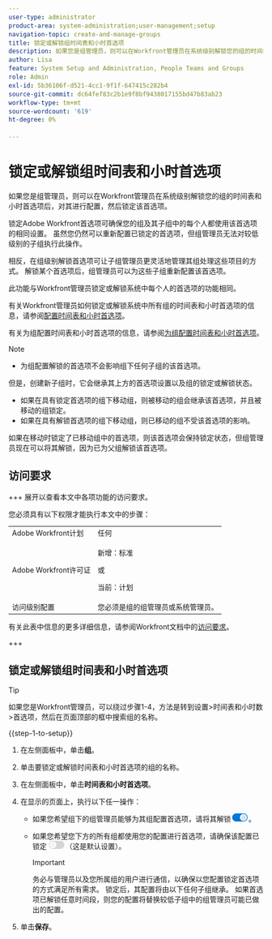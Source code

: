 ```yaml
---
user-type: administrator
product-area: system-administration;user-management;setup
navigation-topic: create-and-manage-groups
title: 锁定或解锁组时间表和小时首选项
description: 如果您是组管理员，则可以在Workfront管理员在系统级别解锁您的组的时间表和小时首选项后，对其进行配置，然后锁定该首选项。
author: Lisa
feature: System Setup and Administration, People Teams and Groups
role: Admin
exl-id: 5b36106f-d521-4cc1-9f1f-647415c282b4
source-git-commit: dc64fef83c2b1e9f8bf9438017155bd47b83ab23
workflow-type: tm+mt
source-wordcount: '619'
ht-degree: 0%

---
```


# 锁定或解锁组时间表和小时首选项

如果您是组管理员，则可以在Workfront管理员在系统级别解锁您的组的时间表和小时首选项后，对其进行配置，然后锁定该首选项。

锁定Adobe Workfront首选项可确保您的组及其子组中的每个人都使用该首选项的相同设置。 虽然您仍然可以重新配置已锁定的首选项，但组管理员无法对较低级别的子组执行此操作。

相反，在组级别解锁首选项可让子组管理员更灵活地管理其组处理这些项目的方式。 解锁某个首选项后，组管理员可以为这些子组重新配置该首选项。

此功能与Workfront管理员锁定或解锁系统中每个人的首选项的功能相同。

有关Workfront管理员如何锁定或解锁系统中所有组的时间表和小时首选项的信息，请参阅[配置时间表和小时首选项](../../../administration-and-setup/set-up-workfront/configure-timesheets-schedules/timesheet-and-hour-preferences.md)。

有关为组配置时间表和小时首选项的信息，请参阅[为组配置时间表和小时首选项](../../../administration-and-setup/manage-groups/create-and-manage-groups/configure-timesheet-hour-preferences-group.md)。

<!--
Unlike other Lock/Unlock articles that start just like this one, we need the steps here. In other areas, the lock/unlock step is part of the article about setting preferences or creating statuses.</p>
-->

>[!NOTE]
>
>* 为组配置解锁的首选项不会影响组下任何子组的该首选项。
>
>  但是，创建新子组时，它会继承其上方的首选项设置以及组的锁定或解锁状态。
>
>* 如果在具有锁定首选项的组下移动组，则被移动的组会继承该首选项，并且被移动的组锁定。
>* 如果在具有解锁首选项的组下移动组，则已移动的组不受该首选项的影响。
>
>  如果在移动时锁定了已移动组中的首选项，则该首选项会保持锁定状态，但组管理员现在可以将其解锁，因为已为父组解锁该首选项。

## 访问要求

+++ 展开以查看本文中各项功能的访问要求。

您必须具有以下权限才能执行本文中的步骤：

<table style="table-layout:auto"> 
 <col> 
 <col> 
 <tbody> 
  <tr> 
   <td role="rowheader">Adobe Workfront计划</td> 
   <td>任何</td> 
  </tr> 
  <tr> 
  <tr> 
   <td role="rowheader">Adobe Workfront许可证</td> 
   <td><p>新增：标准</p>
       <p>或</p>
       <p>当前：计划</p></td>
  </tr> 
  </tr> 
  <tr> 
   <td role="rowheader">访问级别配置</td> 
   <td>您必须是组的组管理员或系统管理员。</td>
  </tr> 
 </tbody> 
</table>

有关此表中信息的更多详细信息，请参阅Workfront文档中的[访问要求](/help/quicksilver/administration-and-setup/add-users/access-levels-and-object-permissions/access-level-requirements-in-documentation.md)。

+++

## 锁定或解锁组时间表和小时首选项

>[!TIP]
>
>如果您是Workfront管理员，可以绕过步骤1-4，方法是转到设置>时间表和小时数>首选项，然后在页面顶部的框中搜索组的名称。

{{step-1-to-setup}}

1. 在左侧面板中，单击&#x200B;**组**。
1. 单击要锁定或解锁时间表和小时首选项的组的名称。
1. 在左侧面板中，单击&#x200B;**时间表和小时首选项**。

1. 在显示的页面上，执行以下任一操作：

   * 如果您希望组下的组管理员能够为其组配置首选项，请将其解锁![](assets/unlock-toggle-button.png)。
   * 如果您希望您下方的所有组都使用您的配置进行首选项，请确保该配置已锁定![](assets/lock-toggle-button.png)（这是默认设置）。

     >[!IMPORTANT]
     >
     >务必与管理员以及您所属组的用户进行通信，以确保以您配置锁定首选项的方式满足所有需求。 锁定后，其配置将由以下任何子组继承。 如果首选项已解锁任意时间段，则您的配置将替换较低子组中的组管理员可能已做出的配置。

1. 单击&#x200B;**保存**。
